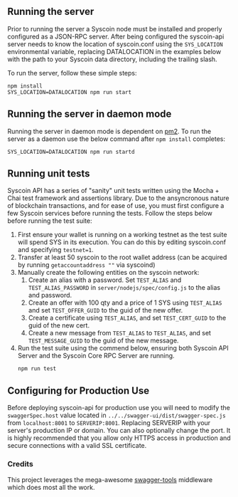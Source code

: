 ## Running the server
Prior to running the server a Syscoin node must be installed and properly configured as a JSON-RPC server. After being configured the syscoin-api server 
needs to know the location of syscoin.conf using the `SYS_LOCATION` environmental variable, replacing DATALOCATION in the examples below 
with the path to your Syscoin data directory, including the trailing slash.

To run the server, follow these simple steps:

```
npm install
SYS_LOCATION=DATALOCATION npm run start
```

## Running the server in daemon mode
Running the server in daemon mode is dependent on [pm2](https://www.npmjs.com/package/pm2). To run the server as a daemon use the below command after `npm install` completes:

```
SYS_LOCATION=DATALOCATION npm run startd
```

## Running unit tests
Syscoin API has a series of "sanity" unit tests written using the Mocha + Chai test framework and assertions library.
Due to the ansyncronous nature of blockchain transactions, and for ease of use, you must first configure a few Syscoin 
services before running the tests. Follow the steps below before running the test suite:

1. First ensure your wallet is running on a working testnet as the test suite will spend SYS in its execution. You can do this by 
editing syscoin.conf and specifying `testnet=1`.
1. Transfer at least 50 syscoin to the root wallet address (can be acquired by running `getaccountaddress ""` via syscoind)
1. Manually create the following entities on the syscoin network:
   1. Create an alias with a password. Set `TEST_ALIAS` and `TEST_ALIAS_PASSWORD` in `server/nodejs/spec/config.js` to the alias and password.
   1. Create an offer with 100 qty and a price of 1 SYS using `TEST_ALIAS` and set `TEST_OFFER_GUID` to the guid of the new offer.
   1. Create a certificate using `TEST_ALIAS`, and set `TEST_CERT_GUID` to the guid of the new cert.
   1. Create a new message from `TEST_ALIAS` to `TEST_ALIAS`, and set `TEST_MESSAGE_GUID` to the guid of the new message.
1. Run the test suite using the commend below, ensuring both Syscoin API Server and the Syscoin Core RPC Server are running.  
   ```
   npm run test
   ```

## Configuring for Production Use
Before deploying syscoin-api for production use you will need to modify the `swaggerSpec.host` value located in `../../swagger-ui/dist/swagger-spec.js` from 
`localhost:8001` to `SERVERIP:8001`. Replacing SERVERIP with your server's production IP or domain. You can also optionally change the port. It is highly recommended that you 
allow only HTTPS access in production and secure connections with a valid SSL certificate.


### Credits
This project leverages the mega-awesome [swagger-tools](https://github.com/apigee-127/swagger-tools) middleware which does most all the work.
